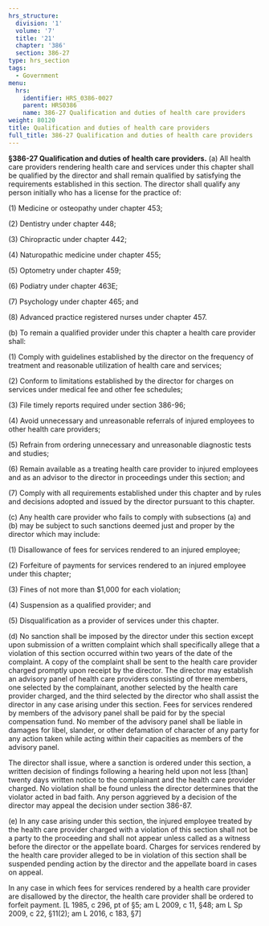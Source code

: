 ```yaml
---
hrs_structure:
  division: '1'
  volume: '7'
  title: '21'
  chapter: '386'
  section: 386-27
type: hrs_section
tags:
  - Government
menu:
  hrs:
    identifier: HRS_0386-0027
    parent: HRS0386
    name: 386-27 Qualification and duties of health care providers
weight: 80120
title: Qualification and duties of health care providers
full_title: 386-27 Qualification and duties of health care providers
---
```

**§386-27 Qualification and duties of health care providers.** (a) All health care providers rendering health care and services under this chapter shall be qualified by the director and shall remain qualified by satisfying the requirements established in this section. The director shall qualify any person initially who has a license for the practice of:

(1) Medicine or osteopathy under chapter 453;

(2) Dentistry under chapter 448;

(3) Chiropractic under chapter 442;

(4) Naturopathic medicine under chapter 455;

(5) Optometry under chapter 459;

(6) Podiatry under chapter 463E;

(7) Psychology under chapter 465; and

(8) Advanced practice registered nurses under chapter 457.

(b) To remain a qualified provider under this chapter a health care provider shall:

(1) Comply with guidelines established by the director on the frequency of treatment and reasonable utilization of health care and services;

(2) Conform to limitations established by the director for charges on services under medical fee and other fee schedules;

(3) File timely reports required under section 386-96;

(4) Avoid unnecessary and unreasonable referrals of injured employees to other health care providers;

(5) Refrain from ordering unnecessary and unreasonable diagnostic tests and studies;

(6) Remain available as a treating health care provider to injured employees and as an advisor to the director in proceedings under this section; and

(7) Comply with all requirements established under this chapter and by rules and decisions adopted and issued by the director pursuant to this chapter.

(c) Any health care provider who fails to comply with subsections (a) and (b) may be subject to such sanctions deemed just and proper by the director which may include:

(1) Disallowance of fees for services rendered to an injured employee;

(2) Forfeiture of payments for services rendered to an injured employee under this chapter;

(3) Fines of not more than $1,000 for each violation;

(4) Suspension as a qualified provider; and

(5) Disqualification as a provider of services under this chapter.

(d) No sanction shall be imposed by the director under this section except upon submission of a written complaint which shall specifically allege that a violation of this section occurred within two years of the date of the complaint. A copy of the complaint shall be sent to the health care provider charged promptly upon receipt by the director. The director may establish an advisory panel of health care providers consisting of three members, one selected by the complainant, another selected by the health care provider charged, and the third selected by the director who shall assist the director in any case arising under this section. Fees for services rendered by members of the advisory panel shall be paid for by the special compensation fund. No member of the advisory panel shall be liable in damages for libel, slander, or other defamation of character of any party for any action taken while acting within their capacities as members of the advisory panel.

The director shall issue, where a sanction is ordered under this section, a written decision of findings following a hearing held upon not less [than] twenty days written notice to the complainant and the health care provider charged. No violation shall be found unless the director determines that the violator acted in bad faith. Any person aggrieved by a decision of the director may appeal the decision under section 386-87.

(e) In any case arising under this section, the injured employee treated by the health care provider charged with a violation of this section shall not be a party to the proceeding and shall not appear unless called as a witness before the director or the appellate board. Charges for services rendered by the health care provider alleged to be in violation of this section shall be suspended pending action by the director and the appellate board in cases on appeal.

In any case in which fees for services rendered by a health care provider are disallowed by the director, the health care provider shall be ordered to forfeit payment. [L 1985, c 296, pt of §5; am L 2009, c 11, §48; am L Sp 2009, c 22, §11(2); am L 2016, c 183, §7]